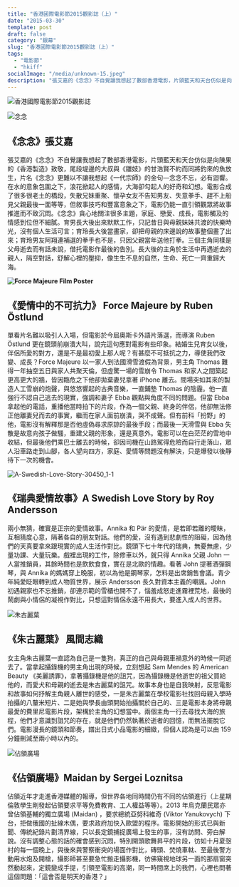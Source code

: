 ```yaml
---
title: "香港國際電影節2015觀影誌（上）"
date: "2015-03-30"
template: post
draft: false
category: "銀幕"
slug: "香港國際電影節2015觀影誌（上）"
tags:
  - "電影節"
  - "hkiff"
socialImage: "/media/unknown-15.jpeg"
description: "張艾嘉的《念念》不自覺讓我想起了數部香港電影，片頭藍天和天台仿似是向陳果的《香港製造》致敬，尾段堤邊的大叔與《雛妓》的甘浩賢不約而同將釣來的魚放生，片名《念念》更難以不讓我想起《一代宗師》的金句—念念不忘，必有迴響。在水的意象包圍之下，浪花掀起人的感情，大海卻勾起人的好奇和幻想。電影合成了很多很老土的橋段，失散兄妹重聚、懷孕女友不告知男友、失意拳手、趕不上船見父親最後一面等等，但敘事技巧和豐富意象之下，電影仍能一直引領觀眾將故事推進而不致沉悶。"
---
```


![香港國際電影節2015觀影誌](/media/unknown-15.jpeg)

![念念](/media/1412241906052275-1.jpg)

## **《念念》張艾嘉**

張艾嘉的《念念》不自覺讓我想起了數部香港電影，片頭藍天和天台仿似是向陳果的《香港製造》致敬，尾段堤邊的大叔與《雛妓》的甘浩賢不約而同將釣來的魚放生，片名《念念》更難以不讓我想起《一代宗師》的金句—念念不忘，必有迴響。在水的意象包圍之下，浪花掀起人的感情，大海卻勾起人的好奇和幻想。電影合成了很多很老土的橋段，失散兄妹重聚、懷孕女友不告知男友、失意拳手、趕不上船見父親最後一面等等，但敘事技巧和豐富意象之下，電影仍能一直引領觀眾將故事推進而不致沉悶。《念念》貪心地關注很多主題，家庭、戀愛、成長，電影觸及的情感到位但不細膩。育男長大後出來默默工作，只記昔日與母親妹妹共渡的快樂時光，沒有個人生活可言；育玲長大後當畫家，卻把母親的床邊說的故事整個畫了出來；育玲男友阿翔連補選的拳手也不是，只因父親當年送他打拳。三個主角同樣是父母逝去而有話未說，借托電影作最後的告別。長大後的主角於生活中再遇逝去的親人，隔空對話，舒解心裡的壓抑，像生生不息的自然，生命、死亡一齊重歸大海。

**![Force Majeure Film Poster](/media/3-001-1.jpg)**

## **《愛情中的不可抗力》 Force Majeure by Ruben Östlund**

單看片名難以吸引人入場，但電影於今屆奧斯卡外語片落選，而導演 Ruben Östlund 更在鏡頭前崩潰大叫，說完這句應對電影有些印象。結婚生兒育女以後，伴侶所愛的對方，還是不是最初愛上那人呢？有甚麼不可抵抗之力，導使我們改變、成長？Force Majeure 以一家人到法國滑雪渡假為背景，男主角 Thomas 難得一年抽空五日與家人共聚天倫，但虛驚一場的雪崩令 Thomas 和家人之間築起更高更大的牆，皆因臨危之下他卻拋棄妻兒拿著 iPhone 離去。間場突如其來的製造人工雪崩的炮聲，與悠悠響起的古典音樂，一直鋪墊 Thomas 的陰霾。他一直強行不認自己逃去的現實，強調和妻子 Ebba 觀點與角度不同的問題。但當 Ebba 拿起他的電話，重播他當時拍下的片段，作為一個父親、終身的伴侶，他卻無法修正他離妻兒而去的事實，繼而在家人面前崩潰，哭不成聲。但有前科「扮野」的他，電影沒有解釋那是否他虛偽尋求原諒的最後手段；而最後一天滑雪與 Ebba 失散是故意向孩子做騷，重建父親的形象，還是真意外。電影可以在白茫茫的雪地中收結，但最後他們乘巴士離去的時候，卻因司機在山路駕得危險而自行走落山，眾人沿車路走到山腳，各人望向四方，家庭、愛情等問題沒有解決，只是爆發以後靜待下一次的機會。

![A-Swedish-Love-Story-30450_1-1](/media/a-swedish-love-story-30450_1-1.jpg)

## **《瑞典愛情故事》A Swedish Love Story by Roy Andersson**

兩小無猜，確實是正宗的愛情故事。Annika 和 Pär 的愛情，是若即若離的曖昧，互相猜度心意，隔著各自的朋友對話。他們的愛，沒有遇到悲劇性的阻礙，因為他們的天真要拿來跟現實的成人生活作對比。鏡頭下七十年代的瑞典，無憂無慮，少量功課、大量玩樂。戲裡出現的工作，除修車以外，就只得 Annika 父親 John 一人當推銷員，其餘時間也是飲飲食食，實在是北歐的情趣。看著 John 提著酒彈鋼琴，與 Annika 的媽媽穿上晚服，初以為他是鋼琴家，怎料是出席銷售會議。青少年純愛眨眼轉到成人物質世界，展示 Andersson 長久對資本主義的嘲諷。John 初遇親家也不忘推銷，卻連示範的雪櫃也開不了，惱羞成怒走進霧裡荒地，最後的鬧劇與小情侶的凝視作對比，只想這對情侶永遠不用長大，要進入成人的世界。

![朱古麗葉](/media/39iff052_l3-1.jpg)

## **《朱古麗葉》 風間志織**

女主角朱古麗葉一直認為自己是一隻狗，真正的自己與母親車禍意外的時候一同逝去了。當拿起攝錄機的男主角出現的時候，立刻想起 Sam Mendes 的 American Beauty 《美麗誘罪》，拿著攝錄機是他的詛咒，因為攝錄機是他逝世的祖父買給他的，而愛犬和母親的逝去是朱古麗葉的詛咒。故事本身也是自我映射，反思電影和故事如何抒解主角親人離世的感受，一是朱古麗葉在學校電影社找回母親入學時拍攝的八釐米短片、二是她與學長由頭開始拍攝關於自己的、三是電影本身將母親最愛的費里尼電影片段，架構於主角的幻想當中。兩個主角一行去尋找大海的旅程，他們才意識到詛咒的存在，就是他們仍然執著於逝者的回憶，而無法擺脫它們。電影漫長的鏡頭和節奏，譜出日式小品電影的細緻，但個人認為是可以由 159 分鐘刪減至兩小時以內的。

![佔領廣場](/media/12maiden-master675-1.jpg)

## **《佔領廣場》Maidan by Sergei Loznitsa**

佔領近年才走進香港媒體的報導，但世界各地同時間仍有不同的佔領進行（上星期倫敦學生剛發起佔領要求平等免費教育、工人權益等等）。2013 年烏克蘭民眾亦曾佔領基輔的獨立廣場 (Maidan) ，要求總統亞努科維奇 (Viktor Yanukovych) 下台，拒做俄國的扯線木偶，要求政府加快入歐盟的程序。電影開始的形式已與新聞、傳統紀錄片劃清界線，只以長定鏡捕捉廣場上發生的事，沒有訪問、旁白解說。沒有調整心態的話的確會感到沉悶，特別開頭歌舞昇平的片段，彷如十月夏愨村的每一個晚上，與後來與警察衝突的場面作對比，磚頭、焚燒車軚、至最後警方動用水炮及開槍，攝影師甚至要急忙搬走攝影機，彷佛窺視地球另一面的那扇窗突然動起來，定鏡變成手提，引領至電影的高潮，同一時間席上的我們，心裡也問著這個問題：「這會否是明天的香港？」
